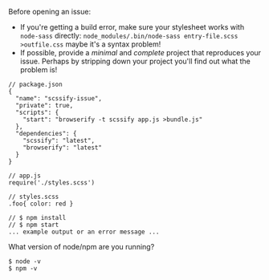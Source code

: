Before opening an issue:
- If you're getting a build error, make sure your stylesheet works with `node-sass` directly: `node_modules/.bin/node-sass entry-file.scss >outfile.css` maybe it's a syntax problem!
- If possible, provide a _minimal_ and _complete_ project that reproduces your issue. Perhaps by stripping down your project you'll find out what the problem is!

```
// package.json
{
  "name": "scssify-issue",
  "private": true,
  "scripts": {
    "start": "browserify -t scssify app.js >bundle.js"
  },
  "dependencies": {
    "scssify": "latest",
    "browserify": "latest"
  }
}

// app.js
require('./styles.scss')

// styles.scss
.foo{ color: red }

// $ npm install
// $ npm start
... example output or an error message ...
```

What version of node/npm are you running?
```
$ node -v
$ npm -v
```
